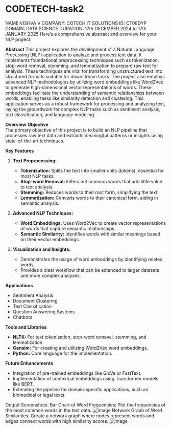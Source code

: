 # CODETECH-task2
NAME:VISHVA V
COMPANY: COTECH IT SOLUTIONS 
ID: CT08DYP DOMAIN: DATA SCIENCE 
DURATION: 17th DECEMBER 2024 to 17th JANUARY 2025
Here’s a comprehensive abstract and overview for your NLP project:

**Abstract**
This project explores the development of a Natural Language Processing (NLP) application to analyze and process text data. It implements foundational preprocessing techniques such as tokenization, stop-word removal, stemming, and lemmatization to prepare raw text for analysis. These techniques are vital for transforming unstructured text into structured formats suitable for downstream tasks. The project also employs advanced NLP methodologies by utilizing word embeddings like Word2Vec to generate high-dimensional vector representations of words. These embeddings facilitate the understanding of semantic relationships between words, enabling tasks like similarity detection and clustering. This application serves as a robust framework for processing and analyzing text, laying the groundwork for complex NLP tasks such as sentiment analysis, text classification, and language modeling.

 **Overview**
 **Objective**  
The primary objective of this project is to build an NLP pipeline that processes raw text data and extracts meaningful patterns or insights using state-of-the-art techniques.

 **Key Features**
1. **Text Preprocessing:**
   - **Tokenization:** Splits the text into smaller units (tokens), essential for most NLP tasks.
   - **Stop-word Removal:** Filters out common words that add little value to text analysis.
   - **Stemming:** Reduces words to their root form, simplifying the text.
   - **Lemmatization:** Converts words to their canonical form, aiding in semantic analysis.

2. **Advanced NLP Techniques:**
   - **Word Embeddings:** Uses Word2Vec to create vector representations of words that capture semantic relationships.
   - **Semantic Similarity:** Identifies words with similar meanings based on their vector embeddings.

3. **Visualization and Insights:**
   - Demonstrates the usage of word embeddings by identifying related words.
   - Provides a clear workflow that can be extended to larger datasets and more complex analyses.

 **Applications**
- Sentiment Analysis
- Document Clustering
- Text Classification
- Question Answering Systems
- Chatbots

 **Tools and Libraries**
- **NLTK:** For text tokenization, stop-word removal, stemming, and lemmatization.
- **Gensim:** For creating and utilizing Word2Vec word embeddings.
- **Python:** Core language for the implementation.

 **Future Enhancements**
- Integration of pre-trained embeddings like GloVe or FastText.
- Implementation of contextual embeddings using Transformer models like BERT.
- Extending the pipeline for domain-specific applications, such as biomedical or legal texts.

Output Screenshots:
Bar Chart of Word Frequencies:
    Plot the frequencies of the most common words in the text data.
  ![image](https://github.com/user-attachments/assets/329f862a-e23c-4236-b130-32b3dc57b43e)
Network Graph of Word Similarities: 
    Create a network graph where nodes represent words and edges connect words with high similarity scores.
  ![image](https://github.com/user-attachments/assets/1d2e1671-d2ad-4541-921e-45012170f130)
  

